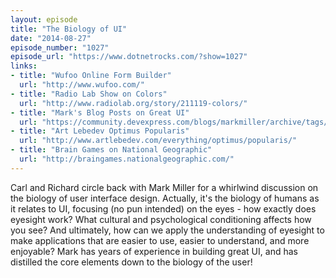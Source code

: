 ```yaml
---
layout: episode
title: "The Biology of UI"
date: "2014-08-27"
episode_number: "1027"
episode_url: "https://www.dotnetrocks.com/?show=1027"
links:
- title: "Wufoo Online Form Builder"
  url: "http://www.wufoo.com/"
- title: "Radio Lab Show on Colors"
  url: "http://www.radiolab.org/story/211119-colors/"
- title: "Mark's Blog Posts on Great UI"
  url: "https://community.devexpress.com/blogs/markmiller/archive/tags/Great+UI/default.aspx"
- title: "Art Lebedev Optimus Popularis"
  url: "http://www.artlebedev.com/everything/optimus/popularis/"
- title: "Brain Games on National Geographic"
  url: "http://braingames.nationalgeographic.com/"
---
```


Carl and Richard circle back with Mark Miller for a whirlwind discussion on the biology of user interface design. Actually, it's the biology of humans as it relates to UI, focusing (no pun intended) on the eyes - how exactly does eyesight work? What cultural and psychological conditioning affects how you see? And ultimately, how can we apply the understanding of eyesight to make applications that are easier to use, easier to understand, and more enjoyable? Mark has years of experience in building great UI, and has distilled the core elements down to the biology of the user!
